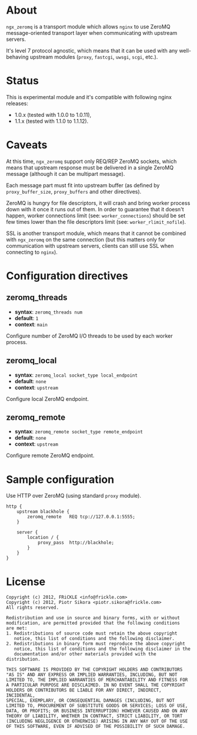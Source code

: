 About
=====
`ngx_zeromq` is a transport module which allows `nginx` to use ZeroMQ
message-oriented transport layer when communicating with upstream servers.

It's level 7 protocol agnostic, which means that it can be used with any
well-behaving upstream modules (`proxy`, `fastcgi`, `uwsgi`, `scgi`, etc.).


Status
======
This is experimental module and it's compatible with following nginx releases:

- 1.0.x (tested with 1.0.0 to 1.0.11),
- 1.1.x (tested with 1.1.0 to 1.1.12).


Caveats
=======
At this time, `ngx_zeromq` support only REQ/REP ZeroMQ sockets, which means
that upstream response must be delivered in a single ZeroMQ message (although
it can be multipart message).


Each message part must fit into upstream buffer (as defined by
`proxy_buffer_size`, `proxy_buffers` and other directives).


ZeroMQ is hungry for file descriptors, it will crash and bring worker process
down with it once it runs out of them. In order to guarantee that it doesn't
happen, worker connections limit (see: `worker_connections`) should be set
few times lower than the file descriptors limit (see: `worker_rlimit_nofile`).


SSL is another transport module, which means that it cannot be combined with
`ngx_zeromq` on the same connection (but this matters only for communication
with upstream servers, clients can still use SSL when connecting to `nginx`).


Configuration directives
========================
zeromq_threads
--------------
* **syntax**: `zeromq_threads num`
* **default**: `1`
* **context**: `main`

Configure number of ZeroMQ I/O threads to be used by each worker process.


zeromq_local
------------
* **syntax**: `zeromq_local socket_type local_endpoint`
* **default**: `none`
* **context**: `upstream`

Configure local ZeroMQ endpoint.


zeromq_remote
-------------
* **syntax**: `zeromq_remote socket_type remote_endpoint`
* **default**: `none`
* **context**: `upstream`

Configure remote ZeroMQ endpoint.


Sample configuration
=====================
Use HTTP over ZeroMQ (using standard `proxy` module).

    http {
        upstream blackhole {
            zeromq_remote   REQ tcp://127.0.0.1:5555;
        }

        server {
            location / {
                proxy_pass  http://blackhole;
            }
        }
    }


License
=======

    Copyright (c) 2012, FRiCKLE <info@frickle.com>
    Copyright (c) 2012, Piotr Sikora <piotr.sikora@frickle.com>
    All rights reserved.

    Redistribution and use in source and binary forms, with or without
    modification, are permitted provided that the following conditions
    are met:
    1. Redistributions of source code must retain the above copyright
       notice, this list of conditions and the following disclaimer.
    2. Redistributions in binary form must reproduce the above copyright
       notice, this list of conditions and the following disclaimer in the
       documentation and/or other materials provided with the distribution.

    THIS SOFTWARE IS PROVIDED BY THE COPYRIGHT HOLDERS AND CONTRIBUTORS
    "AS IS" AND ANY EXPRESS OR IMPLIED WARRANTIES, INCLUDING, BUT NOT
    LIMITED TO, THE IMPLIED WARRANTIES OF MERCHANTABILITY AND FITNESS FOR
    A PARTICULAR PURPOSE ARE DISCLAIMED. IN NO EVENT SHALL THE COPYRIGHT
    HOLDERS OR CONTRIBUTORS BE LIABLE FOR ANY DIRECT, INDIRECT, INCIDENTAL,
    SPECIAL, EXEMPLARY, OR CONSEQUENTIAL DAMAGES (INCLUDING, BUT NOT
    LIMITED TO, PROCUREMENT OF SUBSTITUTE GOODS OR SERVICES; LOSS OF USE,
    DATA, OR PROFITS; OR BUSINESS INTERRUPTION) HOWEVER CAUSED AND ON ANY
    THEORY OF LIABILITY, WHETHER IN CONTRACT, STRICT LIABILITY, OR TORT
    (INCLUDING NEGLIGENCE OR OTHERWISE) ARISING IN ANY WAY OUT OF THE USE
    OF THIS SOFTWARE, EVEN IF ADVISED OF THE POSSIBILITY OF SUCH DAMAGE.
